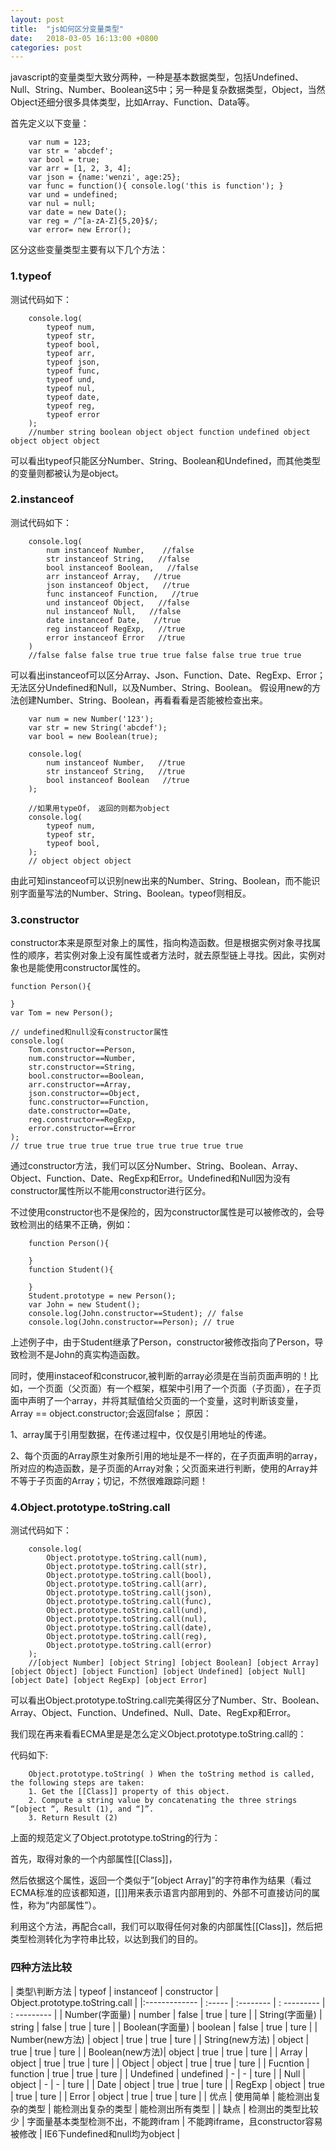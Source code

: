 ```yaml
---
layout: post
title:  "js如何区分变量类型"
date:   2018-03-05 16:13:00 +0800
categories: post
---
```


javascript的变量类型大致分两种，一种是基本数据类型，包括Undefined、Null、String、Number、Boolean这5中；另一种是复杂数据类型，Object，当然Object还细分很多具体类型，比如Array、Function、Data等。

首先定义以下变量：

        var num = 123;
        var str = 'abcdef';
        var bool = true;
        var arr = [1, 2, 3, 4];
        var json = {name:'wenzi', age:25};
        var func = function(){ console.log('this is function'); }
        var und = undefined;
        var nul = null;
        var date = new Date();
        var reg = /^[a-zA-Z]{5,20}$/;
        var error= new Error();

区分这些变量类型主要有以下几个方法：

### 1.typeof

测试代码如下：

        console.log(
            typeof num, 
            typeof str, 
            typeof bool, 
            typeof arr, 
            typeof json, 
            typeof func, 
            typeof und, 
            typeof nul, 
            typeof date, 
            typeof reg, 
            typeof error
        );
        //number string boolean object object function undefined object object object object

可以看出typeof只能区分Number、String、Boolean和Undefined，而其他类型的变量则都被认为是object。

### 2.instanceof

测试代码如下： 

        console.log(
            num instanceof Number,    //false
            str instanceof String,   //false
            bool instanceof Boolean,   //false
            arr instanceof Array,   //true
            json instanceof Object,   //true
            func instanceof Function,   //true
            und instanceof Object,   //false
            nul instanceof Null,   //false
            date instanceof Date,   //true
            reg instanceof RegExp,   //true
            error instanceof Error   //true
        )
        //false false false true true true false false true true true


可以看出instanceof可以区分Array、Json、Function、Date、RegExp、Error；
无法区分Undefined和Null，以及Number、String、Boolean。
假设用new的方法创建Number、String、Boolean，再看看看是否能被检查出来。

        var num = new Number('123');
        var str = new String('abcdef');
        var bool = new Boolean(true);
        
        console.log(
            num instanceof Number,   //true
            str instanceof String,   //true
            bool instanceof Boolean   //true
        );
        
        //如果用typeOf， 返回的则都为object
        console.log(
            typeof num, 
            typeof str, 
            typeof bool, 
        );
        // object object object

由此可知instanceof可以识别new出来的Number、String、Boolean，而不能识别字面量写法的Number、String、Boolean。typeof则相反。

### 3.constructor

constructor本来是原型对象上的属性，指向构造函数。但是根据实例对象寻找属性的顺序，若实例对象上没有属性或者方法时，就去原型链上寻找。因此，实例对象也是能使用constructor属性的。

    function Person(){
     
    }
    var Tom = new Person();
     
    // undefined和null没有constructor属性
    console.log(
        Tom.constructor==Person,
        num.constructor==Number,
        str.constructor==String,
        bool.constructor==Boolean,
        arr.constructor==Array,
        json.constructor==Object,
        func.constructor==Function,
        date.constructor==Date,
        reg.constructor==RegExp,
        error.constructor==Error
    );
    // true true true true true true true true true true

通过constructor方法，我们可以区分Number、String、Boolean、Array、Object、Function、Date、RegExp和Error。Undefined和Null因为没有constructor属性所以不能用constructor进行区分。

不过使用constructor也不是保险的，因为constructor属性是可以被修改的，会导致检测出的结果不正确，例如：

        function Person(){
         
        }
        function Student(){
         
        }
        Student.prototype = new Person();
        var John = new Student();
        console.log(John.constructor==Student); // false
        console.log(John.constructor==Person); // true

上述例子中，由于Student继承了Person，constructor被修改指向了Person，导致检测不是John的真实构造函数。

同时，使用instaceof和construcor,被判断的array必须是在当前页面声明的！比如，一个页面（父页面）有一个框架，框架中引用了一个页面（子页面），在子页面中声明了一个array，并将其赋值给父页面的一个变量，这时判断该变量，Array == object.constructor;会返回false； 原因：

1、array属于引用型数据，在传递过程中，仅仅是引用地址的传递。

2、每个页面的Array原生对象所引用的地址是不一样的，在子页面声明的array，所对应的构造函数，是子页面的Array对象；父页面来进行判断，使用的Array并不等于子页面的Array；切记，不然很难跟踪问题！

### 4.Object.prototype.toString.call

测试代码如下：

        console.log(
            Object.prototype.toString.call(num),
            Object.prototype.toString.call(str),
            Object.prototype.toString.call(bool),
            Object.prototype.toString.call(arr),
            Object.prototype.toString.call(json),
            Object.prototype.toString.call(func),
            Object.prototype.toString.call(und),
            Object.prototype.toString.call(nul),
            Object.prototype.toString.call(date),
            Object.prototype.toString.call(reg),
            Object.prototype.toString.call(error)
        );
        //[object Number] [object String] [object Boolean] [object Array] [object Object] [object Function] [object Undefined] [object Null] [object Date] [object RegExp] [object Error]

可以看出Object.prototype.toString.call完美得区分了Number、Str、Boolean、Array、Object、Function、Undefined、Null、Date、RegExp和Error。

我们现在再来看看ECMA里是是怎么定义Object.prototype.toString.call的：

代码如下:

        Object.prototype.toString( ) When the toString method is called, the following steps are taken: 
        1. Get the [[Class]] property of this object. 
        2. Compute a string value by concatenating the three strings “[object “, Result (1), and “]”. 
        3. Return Result (2)


上面的规范定义了Object.prototype.toString的行为：

首先，取得对象的一个内部属性[[Class]]，

然后依据这个属性，返回一个类似于”[object Array]”的字符串作为结果（看过ECMA标准的应该都知道，[[]]用来表示语言内部用到的、外部不可直接访问的属性，称为“内部属性”）。

利用这个方法，再配合call，我们可以取得任何对象的内部属性[[Class]]，然后把类型检测转化为字符串比较，以达到我们的目的。


### 四种方法比较

| 类型\判断方法   | typeof | instanceof | constructor | Object.prototype.toString.call  |
|:-------------   | :----- |  :-------- | : --------- | : ---------                     |
| Number(字面量)  |  number  |  false     | true        |  ture             |
| String(字面量)  |  string  |  false     | true        |  ture             |
| Boolean(字面量) |  boolean  |  false     | true        |  ture             |
| Number(new方法) |  object  |  true     | true        |  ture             |
| String(new方法) |  object  |  true     | true        |  ture             |
| Boolean(new方法)|  object  |  true     | true        |  ture             |
| Array           |  object  |  true     | true        |  ture             |
| Object          |  object  |  true     | true        |  ture             |
| Fucntion        |  function  |  true   | true        |  ture             |
| Undefined       |  undefined |  -     | -       |  ture             |
| Null            |  object  |  -        | -       |  ture             |
| Date            |  object  |  true     | true        |  ture             |
| RegExp          |  object  |  true     | true        |  ture             |
| Error           |  object  |  true     | true        |  ture             |
| 优点            |  使用简单  |  能检测出复杂的类型     | 能检测出复杂的类型        |  能检测出所有类型             |
| 缺点            |  检测出的类型比较少  |  字面量基本类型检测不出，不能跨ifram     | 不能跨iframe，且constructor容易被修改        |  IE6下undefined和null均为object             |